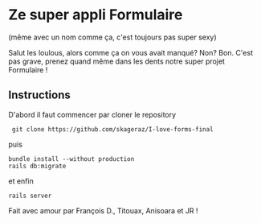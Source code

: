 # Ze super appli Formulaire

(même avec un nom comme ça, c'est toujours pas super sexy)

Salut les loulous, alors comme ça on vous avait manqué? Non? Bon.
C'est pas grave, prenez quand même dans les dents notre super projet Formulaire !

 ## Instructions

D'abord il faut commencer par cloner le repository
```
 git clone https://github.com/skageraz/I-love-forms-final
 ```
 puis
 ```
 bundle install --without production
 rails db:migrate
 ```
 et enfin
```
rails server
```

Fait avec amour par François D., Titouax, Anisoara et JR !
